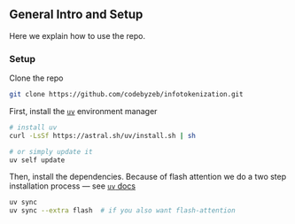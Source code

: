 ## General Intro and Setup

Here we explain how to use the repo.


### Setup

Clone the repo

```bash
git clone https://github.com/codebyzeb/infotokenization.git
```

First, install the [`uv`](https://docs.astral.sh/uv/concepts/projects) environment manager

```bash
# install uv
curl -LsSf https://astral.sh/uv/install.sh | sh

# or simply update it
uv self update
```

Then, install the dependencies. Because of flash attention we do a two step installation process —
see [`uv` docs](https://docs.astral.sh/uv/concepts/projects/config/#build-isolation)

```bash
uv sync
uv sync --extra flash  # if you also want flash-attention
```